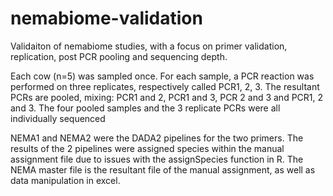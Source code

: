 # nemabiome-validation
Validaiton of nemabiome studies, with a focus on primer validation, replication, post PCR pooling and sequencing depth. 

Each cow (n=5) was sampled once. For each sample, a PCR reaction was performed on three replicates, respectively called PCR1, 2, 3. The resultant PCRs are pooled, mixing: PCR1 and 2, PCR1 and 3, PCR 2 and 3 and PCR1, 2 and 3. The four pooled samples and the 3 replicate PCRs were all individually sequenced

NEMA1 and NEMA2 were the DADA2 pipelines for the two primers. The results of the 2 pipelines were assigned species within the manual assignment file due to issues with the assignSpecies function in R. The NEMA master file is the resultant file of the manual assignment, as well as data manipulation in excel. 
